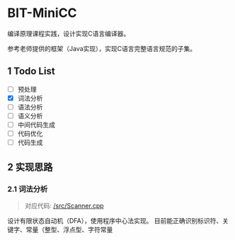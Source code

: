 # BIT-MiniCC

编译原理课程实践，设计实现C语言编译器。

参考老师提供的框架（Java实现），实现C语言完整语言规范的子集。

## 1 Todo List
- [ ] 预处理
- [x] 词法分析
- [ ] 语法分析
- [ ] 语义分析
- [ ] 中间代码生成
- [ ] 代码优化
- [ ] 代码生成

## 2 实现思路
### 2.1 词法分析
> 对应代码: [/src/Scanner.cpp](src/Scanner.cpp)

设计有限状态自动机（DFA），使用程序中心法实现。
目前能正确识别标识符、关键字、常量（整型、浮点型、字符常量
